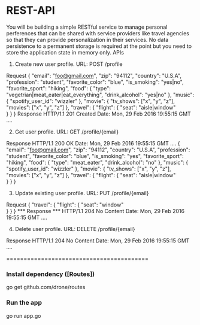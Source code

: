 # REST-API

You will be building a simple RESTful service to manage personal perferences that can be shared with service providers like travel agencies so that they can provide personalization in their services.
No data persistence to a permanent storage is required at the point but you need to store the application state in memory only.
APIs

1.	Create new user profile.
URL: POST /profile

Request
{
    "email": "foo@gmail.com",
    "zip": "94112",
    "country": "U.S.A",
    "profession": "student",
    "favorite_color": "blue",
    "is_smoking": "yes|no",
    "favorite_sport": "hiking",
    "food": {
        "type": "vegetrian|meat_eater|eat_everything",
        "drink_alcohol": "yes|no"
    },
    "music": {
        "spotify_user_id": "wizzler"
    },
    "movie": {
        "tv_shows": ["x", "y", "z"],
        "movies": ["x", "y", "z"]
    },
    "travel": {
        "flight": {
            "seat": "aisle|window"            
        }
    }
}
Response
HTTP/1.1 201 Created
Date: Mon, 29 Feb 2016 19:55:15 GMT
....

2.	Get user profile.
URL: GET /profile/{email}

Response
HTTP/1.1 200 OK
Date: Mon, 29 Feb 2016 19:55:15 GMT
....
{
    "email": "foo@gmail.com",
    "zip": "94112",
    "country": "U.S.A",
    "profession": "student",
    "favorite_color": "blue",
    "is_smoking": "yes",
    "favorite_sport": "hiking",
    "food": {
        "type": "meat_eater",
        "drink_alcohol": "no"
    },
    "music": {
        "spotify_user_id": "wizzler"
    },
    "movie": {
        "tv_shows": ["x", "y", "z"],
        "movies": ["x", "y", "z"]
    },
    "travel": {
        "flight": {
            "seat": "aisle|window"            
        }
    }
}

3.	Update existing user profile.
URL: PUT /profile/{email}

Request
{
    "travel": {
        "flight": {
            "seat": "window"            
        }
    }
}
*** Response ***
HTTP/1.1 204 No Content
Date: Mon, 29 Feb 2016 19:55:15 GMT
....

4.	Delete user profile.
URL: DELETE /profile/{email}

Response
HTTP/1.1 204 No Content
Date: Mon, 29 Feb 2016 19:55:15 GMT
....


=========================================

### Install dependency ([Routes])

go get github.com/drone/routes


### Run the app

go run app.go



